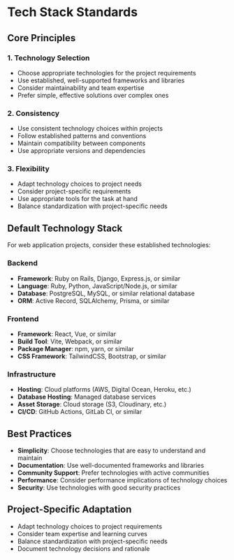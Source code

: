 # Tech Stack Standards

## Core Principles

### 1. **Technology Selection**
- Choose appropriate technologies for the project requirements
- Use established, well-supported frameworks and libraries
- Consider maintainability and team expertise
- Prefer simple, effective solutions over complex ones

### 2. **Consistency**
- Use consistent technology choices within projects
- Follow established patterns and conventions
- Maintain compatibility between components
- Use appropriate versions and dependencies

### 3. **Flexibility**
- Adapt technology choices to project needs
- Consider project-specific requirements
- Use appropriate tools for the task at hand
- Balance standardization with project-specific needs

## Default Technology Stack

For web application projects, consider these established technologies:

### Backend
- **Framework**: Ruby on Rails, Django, Express.js, or similar
- **Language**: Ruby, Python, JavaScript/Node.js, or similar
- **Database**: PostgreSQL, MySQL, or similar relational database
- **ORM**: Active Record, SQLAlchemy, Prisma, or similar

### Frontend
- **Framework**: React, Vue, or similar
- **Build Tool**: Vite, Webpack, or similar
- **Package Manager**: npm, yarn, or similar
- **CSS Framework**: TailwindCSS, Bootstrap, or similar

### Infrastructure
- **Hosting**: Cloud platforms (AWS, Digital Ocean, Heroku, etc.)
- **Database Hosting**: Managed database services
- **Asset Storage**: Cloud storage (S3, Cloudinary, etc.)
- **CI/CD**: GitHub Actions, GitLab CI, or similar

## Best Practices

- **Simplicity**: Choose technologies that are easy to understand and maintain
- **Documentation**: Use well-documented frameworks and libraries
- **Community Support**: Prefer technologies with active communities
- **Performance**: Consider performance implications of technology choices
- **Security**: Use technologies with good security practices

## Project-Specific Adaptation

- Adapt technology choices to project requirements
- Consider team expertise and learning curves
- Balance standardization with project-specific needs
- Document technology decisions and rationale
